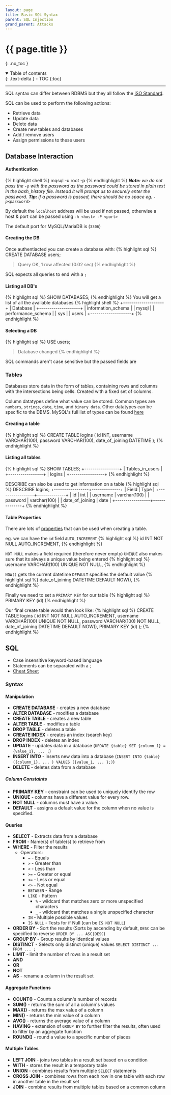 ```yaml
---
layout: page
title: Basic SQL Syntax
parent: SQL Injection
grand_parent: Attacks
---
```


# {{ page.title }}
{: .no_toc }

<details open markdown="block">
  <summary>
    Table of contents
  </summary>
  {: .text-delta }
- TOC
{:toc}
</details>

---

SQL syntax can differ between RDBMS but they all follow the [ISO Standard](https://en.wikipedia.org/wiki/ISO/IEC_9075).

SQL can be used to perform the following actions:
- Retrieve data
- Update data
- Delete data
- Create new tables and databases
- Add / remove users
- Assign permissions to these users

## Database Interaction
#### Authentication
{% highlight shell %}
mqsql -u root -p
{% endhighlight %}
***Note:** we do not pass the `-p` with the password as the password could be stored in plain text in the bash_history file. Instead it will prompt us to securely enter the password.*
***Tip:** if a password is passed, there should be no space eg. `-p<password>`*

By default the `localhost` address will be used if not passed, otherwise a host & port can be passed using `-h <host> -P <port>`

The default port for MySQL/MariaDB is (`3306`)

#### Creating the DB
Once authentiacted you can create a database with:
{% highlight sql %}
CREATE DATABASE users;

> Query OK, 1 row affected (0.02 sec)
{% endhighlight %}

SQL expects all queries to end with a `;`

#### Listing all DB's
{% highlight sql %}
SHOW DATABASES;
{% endhighlight %}
You will get a list of all the available databases
{% highlight shell %}
+--------------------+
| Database           |
+--------------------+
| information_schema |
| mysql              |
| performance_schema |
| sys                |
| users              |
+--------------------+
{% endhighlight %}

#### Selecting a DB
{% highlight sql %}
USE users;

> Database changed
{% endhighlight %}

SQL commands aren't case sensitive but the passed fields are

### Tables
Databases store data in the form of tables, containing rows and columns with the intersections being cells. Created with a fixed set of columns.

Column datatypes define what value can be stored. Common types are `numbers`, `strings`, `date`, `time`, and `binary data`. Other datatypes can be specific to the DBMS. MySQL's full list of types can be found [here](https://dev.mysql.com/doc/refman/8.0/en/data-types.html)

#### Creating a table
{% highlight sql %}
CREATE TABLE logins (
	id INT,
	username VARCHAR(100),
	password VARCHAR(100),
	date_of_joining DATETIME
);
{% endhighlight %}

#### Listing all tables
{% highlight sql %}
SHOW TABLES;
+-----------------+
| Tables_in_users |
+-----------------+
| logins          |
+-----------------+
{% endhighlight %}

DESCRIBE can also be used to get information on a table
{% highlight sql %}
DESCRIBE logins;
+-----------------+--------------+
| Field           | Type         |
+-----------------+--------------+
| id              | int          |
| username        | varchar(100) |
| password        | varchar(100) |
| date_of_joining | date         |
+-----------------+--------------+
{% endhighlight %}

#### Table Properties
There are lots of [properties](https://dev.mysql.com/doc/refman/8.0/en/create-table.html) that can be used when creating a table.

eg. we can have the `id` field `AUTO_INCREMENT`
{% highlight sql %}
id INT NOT NULL AUTO_INCREMENT,
{% endhighlight %}

`NOT NULL` makes a field required (therefore never empty)
`UNIQUE` also makes sure that its always a unique value being entered
{% highlight sql %}
username VARCHAR(100) UNIQUE NOT NULL,
{% endhighlight %}

`NOW()` gets the current datetime
`DEFAULT` specifies the default value
{% highlight sql %}
date_of_joining DATETIME DEFAULT NOW(),
{% endhighlight %}

Finally we need to set a `PRIMARY KEY` for our table
{% highlight sql %}
PRIMARY KEY (id)
{% endhighlight %}

Our final create table would then look like:
{% highlight sql %}
CREATE TABLE logins (
	id INT NOT NULL AUTO_INCREMENT,
	username VARCHAR(100) UNIQUE NOT NULL,
	password VARCHAR(100) NOT NULL,
	date_of_joining DATETIME DEFAULT NOW(),
	PRIMARY KEY (id)
);
{% endhighlight %}

## SQL
- Case insensitive keyword-based language
- Statements can be separated with a `;`
- [Cheat Sheet](https://www.codecademy.com/learn/learn-sql/modules/learn-sql-manipulation/cheatsheet)

### Syntax
#### Manipulation
- **CREATE DATABASE** - creates a new database
- **ALTER DATABASE** - modifies a database
- **CREATE TABLE** - creates a new table
- **ALTER TABLE** - modifies a table
- **DROP TABLE** - deletes a table
- **CREATE INDEX** - creates an index (search key)
- **DROP INDEX** - deletes an index
- **UPDATE** - updates data in a database (`UPDATE {table} SET {column_1} = {value_1}, ... ;`)
- **INSERT INTO** - inserts new data into a database (`INSERT INTO {table} ({column_1}, ... ) VALUES ({value_1, ... };)`)
- **DELETE** - deletes data from a database
##### Column Constaints
- **PRIMARY KEY** - constraint can be used to uniquely identify the row
- **UNIQUE** - columns have a different value for every row.
- **NOT NULL** - columns must have a value.
- **DEFAULT** - assigns a default value for the column when no value is specified.

#### Queries
- **SELECT** - Extracts data from a database
- **FROM** - Name(s) of table(s) to retrieve from
- **WHERE** - Filter the results
	- Operators:
		- `=` - Equals
		- `>` - Greater than
		- `<` - Less than
		- `>=` - Greater or equal
		- `<=` - Less or equal
		- `<>` - Not equal
		- `BETWEEN` - Range
		- `LIKE` - Pattern
			- `%` - wildcard that matches zero or more unspecified characters
			- `_` - wildcard that matches a single unspecified character
		- `IN` - Multiple possible values 
		- `IS NULL` - Tests for if Null (can be `IS NOT NULL`)
- **ORDER BY** - Sort the results (Sorts by ascending by default, `DESC` can be specified to reverse `ORDER BY ... ASC|DESC`)
- **GROUP BY** - Group results by identical values
- **DISTINCT** - Selects only distinct (unique) values `SELECT DISTINCT ... FROM ... ;`
- **LIMIT** - limit the number of rows in a result set
- **AND**
- **OR**
- **NOT**
- **AS** - rename a column in the result set
#### Aggregate Functions
- **COUNT()** - Counts a column's number of records
- **SUM()** - returns the sum of all a column's values
- **MAX()** - returns the max value of a column
- **MIN()** - returns the min value of a column
- **AVG()** - returns the average value of a column
- **HAVING** - extension of `GROUP BY` to further filter the results, often used to filter by an aggregate function
- **ROUND()** - round a value to a specific number of places

#### Multiple Tables
- **LEFT JOIN** - joins two tables in a result set based on a condition
- **WITH** - stores the result in a temporary table
- **UNION** - combines results from multiple `SELECT` statements
- **CROSS JOIN** - combines rows from each row in one table with each row in another table in the result set
- **JOIN** - combine results from multiple tables based on a common column
